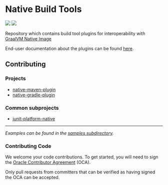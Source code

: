 # Native Build Tools
![](https://github.com/graalvm/native-image-build-tools/actions/workflows/native-gradle-plugin.yml/badge.svg)
![](https://github.com/graalvm/native-image-build-tools/actions/workflows/native-maven-plugin.yml/badge.svg)

Repository which contains build tool plugins for interoperability with [GraalVM Native Image](https://www.graalvm.org/reference-manual/native-image/)

End-user documentation about the plugins can be found [here](https://graalvm.github.io/native-build-tools/).

## Contributing
### Projects
 * [native-maven-plugin](native-maven-plugin/README.md)
 * [native-gradle-plugin](native-gradle-plugin/README.md)

### Common subprojects
 * [junit-platform-native](common/junit-platform-native/README.md)
 <hr>

_Examples can be found in the [samples subdirectory](samples/README.md)._

### Contributing Code
We welcome your code contributions. To get started, you will need to sign the [Oracle Contributor Agreement](https://oca.opensource.oracle.com) (OCA).

Only pull requests from committers that can be verified as having signed the OCA can be accepted.
